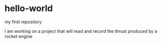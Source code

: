# hello-world
my first repository

I am working on a project that will read and record the thrust produced by a rocket engine
